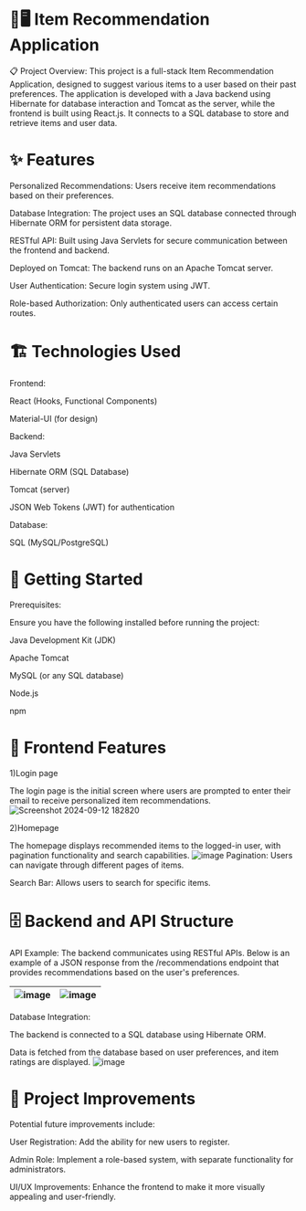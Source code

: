 # 📱🖥️ Item Recommendation Application

📋 Project Overview:
This project is a full-stack Item Recommendation Application, designed to suggest various items to a user based on their past preferences. The application is developed with a Java backend using Hibernate for database interaction and Tomcat as the server, while the frontend is built using React.js. It connects to a SQL database to store and retrieve items and user data.

# ✨ Features
Personalized Recommendations: Users receive item recommendations based on their preferences.

Database Integration: The project uses an SQL database connected through Hibernate ORM for persistent data storage.

RESTful API: Built using Java Servlets for secure communication between the frontend and backend.

Deployed on Tomcat: The backend runs on an Apache Tomcat server.

User Authentication: Secure login system using JWT.

Role-based Authorization: Only authenticated users can access certain routes.

# 🏗️ Technologies Used
Frontend:

React (Hooks, Functional Components)

Material-UI (for design)


Backend:

Java Servlets

Hibernate ORM (SQL Database)

Tomcat (server)

JSON Web Tokens (JWT) for authentication

Database:

SQL (MySQL/PostgreSQL)

# 🚀 Getting Started
Prerequisites:

Ensure you have the following installed before running the project:

Java Development Kit (JDK)

Apache Tomcat

MySQL (or any SQL database)

Node.js

npm

# 🎨 Frontend Features

1)Login page

The login page is the initial screen where users are prompted to enter their email to receive personalized item recommendations.
![Screenshot 2024-09-12 182820](https://github.com/user-attachments/assets/c49b4d74-e273-4509-9a27-bc10185bf2a0)

2)Homepage

The homepage displays recommended items to the logged-in user, with 
pagination functionality and search capabilities. 
![image](https://github.com/user-attachments/assets/d2dc7d2a-29ce-4a6e-ae01-18f87942cebb)
Pagination: Users can navigate through different pages of items.

Search Bar: Allows users to search for specific items.

# 🗄️ Backend and API Structure
API Example:
The backend communicates using RESTful APIs. Below is an example of a JSON response from the /recommendations endpoint that provides recommendations based on the user's preferences.

| ![image](https://github.com/user-attachments/assets/8466bfb8-2069-4433-9c5a-05628217388f) | ![image](https://github.com/user-attachments/assets/da3c6e4c-e95b-4575-b36f-eccda3785bc5) |
|:------------------------------------------------------------------------------------------:|:----------------------------------------------------------------------------------------:|

Database Integration:

The backend is connected to a SQL database using Hibernate ORM.

Data is fetched from the database based on user preferences, and item ratings are displayed.
![image](https://github.com/user-attachments/assets/232198ce-7d95-4259-827f-779b54b90003)

# 🎨 Project Improvements
Potential future improvements include:

User Registration: Add the ability for new users to register.

Admin Role: Implement a role-based system, with separate functionality for administrators.

UI/UX Improvements: Enhance the frontend to make it more visually appealing and user-friendly.
